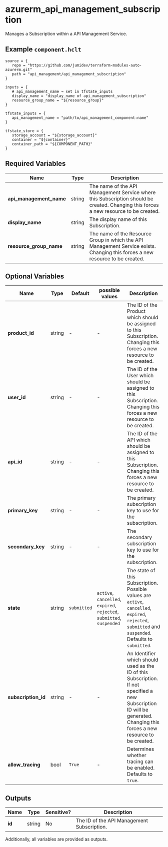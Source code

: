 # azurerm_api_management_subscription

Manages a Subscription within a API Management Service.

## Example `component.hclt`

```hcl
source = {
   repo = "https://github.com/jumidev/terraform-modules-auto-azurerm.git" 
   path = "api_management/api_management_subscription" 
}

inputs = {
   # api_management_name → set in tfstate_inputs
   display_name = "display_name of api_management_subscription" 
   resource_group_name = "${resource_group}" 
}

tfstate_inputs = {
   api_management_name = "path/to/api_management_component:name" 
}

tfstate_store = {
   storage_account = "${storage_account}" 
   container = "${container}" 
   container_path = "${COMPONENT_PATH}" 
}

```

## Required Variables

| Name | Type |  Description |
| ---- | --------- |  ----------- |
| **api_management_name** | string |  The name of the API Management Service where this Subscription should be created. Changing this forces a new resource to be created. | 
| **display_name** | string |  The display name of this Subscription. | 
| **resource_group_name** | string |  The name of the Resource Group in which the API Management Service exists. Changing this forces a new resource to be created. | 

## Optional Variables

| Name | Type |  Default  |  possible values |  Description |
| ---- | --------- |  ----------- | ----------- | ----------- |
| **product_id** | string |  -  |  -  |  The ID of the Product which should be assigned to this Subscription. Changing this forces a new resource to be created. | 
| **user_id** | string |  -  |  -  |  The ID of the User which should be assigned to this Subscription. Changing this forces a new resource to be created. | 
| **api_id** | string |  -  |  -  |  The ID of the API which should be assigned to this Subscription. Changing this forces a new resource to be created. | 
| **primary_key** | string |  -  |  -  |  The primary subscription key to use for the subscription. | 
| **secondary_key** | string |  -  |  -  |  The secondary subscription key to use for the subscription. | 
| **state** | string |  `submitted`  |  `active`, `cancelled`, `expired`, `rejected`, `submitted`, `suspended`  |  The state of this Subscription. Possible values are `active`, `cancelled`, `expired`, `rejected`, `submitted` and `suspended`. Defaults to `submitted`. | 
| **subscription_id** | string |  -  |  -  |  An Identifier which should used as the ID of this Subscription. If not specified a new Subscription ID will be generated. Changing this forces a new resource to be created. | 
| **allow_tracing** | bool |  `True`  |  -  |  Determines whether tracing can be enabled. Defaults to `true`. | 



## Outputs

| Name | Type | Sensitive? | Description |
| ---- | ---- | --------- | --------- |
| **id** | string | No  | The ID of the API Management Subscription. | 

Additionally, all variables are provided as outputs.
